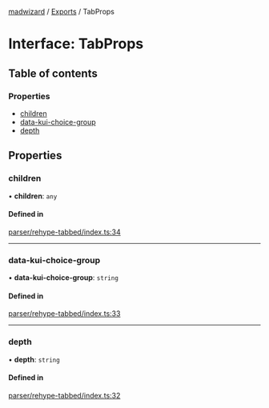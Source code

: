 [madwizard](../README.md) / [Exports](../modules.md) / TabProps

# Interface: TabProps

## Table of contents

### Properties

- [children](TabProps.md#children)
- [data-kui-choice-group](TabProps.md#data-kui-choice-group)
- [depth](TabProps.md#depth)

## Properties

### children

• **children**: `any`

#### Defined in

[parser/rehype-tabbed/index.ts:34](https://github.com/starpit/madwizard/blob/7849c0f/src/parser/rehype-tabbed/index.ts#L34)

---

### data-kui-choice-group

• **data-kui-choice-group**: `string`

#### Defined in

[parser/rehype-tabbed/index.ts:33](https://github.com/starpit/madwizard/blob/7849c0f/src/parser/rehype-tabbed/index.ts#L33)

---

### depth

• **depth**: `string`

#### Defined in

[parser/rehype-tabbed/index.ts:32](https://github.com/starpit/madwizard/blob/7849c0f/src/parser/rehype-tabbed/index.ts#L32)
